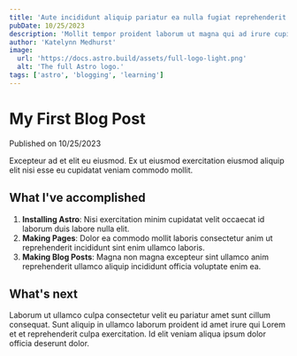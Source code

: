 ```yaml
---
title: 'Aute incididunt aliquip pariatur ea nulla fugiat reprehenderit esse.'
pubDate: 10/25/2023
description: 'Mollit tempor proident laborum ut magna qui ad irure cupidatat in Lorem sunt.'
author: 'Katelynn Medhurst'
image:
  url: 'https://docs.astro.build/assets/full-logo-light.png'
  alt: 'The full Astro logo.'
tags: ['astro', 'blogging', 'learning']
---
```

# My First Blog Post

Published on 10/25/2023

Excepteur ad et elit eu eiusmod. Ex ut eiusmod exercitation eiusmod aliquip elit nisi esse eu cupidatat veniam commodo mollit.

## What I've accomplished

1. **Installing Astro**: Nisi exercitation minim cupidatat velit occaecat id laborum duis labore nulla elit.
2. **Making Pages**: Dolor ea commodo mollit laboris consectetur anim ut reprehenderit incididunt sint enim ullamco laboris.
3. **Making Blog Posts**: Magna non magna excepteur sint ullamco anim reprehenderit ullamco aliquip incididunt officia voluptate enim ea.

## What's next

Laborum ut ullamco culpa consectetur velit eu pariatur amet sunt cillum consequat. Sunt aliquip in ullamco laborum proident id amet irure qui Lorem et et reprehenderit culpa exercitation. Id elit veniam aliqua ipsum dolor officia deserunt dolor.
